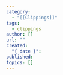 ```yaml
---
category:
  - "[[Clippings]]"
tags:
  - clippings
author: []
url: ""
created:
  "{ date }": 
published: 
topics: []
---
```


